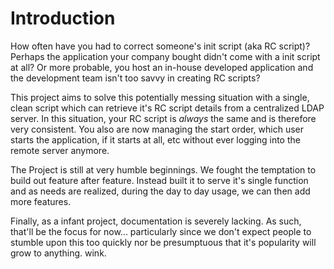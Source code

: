 # Introduction #

How often have you had to correct someone's init script (aka RC script)? Perhaps the application your company bought didn't come with a init script at all? Or more probable, you host an in-house developed application and the development team isn't too savvy in creating RC scripts?

This project aims to solve this potentially messing situation with a single, clean script which can retrieve it's RC script details from a centralized LDAP server. In this situation, your RC script is _always_ the same and is therefore very consistent. You also are now managing the start order, which user starts the application, if it starts at all, etc without ever logging into the remote server anymore.

The Project is still at very humble beginnings. We fought the temptation to build out feature after feature. Instead built it to serve it's single function and as needs are realized, during the day to day usage, we can then add more features.

Finally, as a infant project, documentation is severely lacking. As such, that'll be the focus for now... particularly since we don't expect people to stumble upon this too quickly nor be presumptuous that it's popularity will grow to anything. wink.